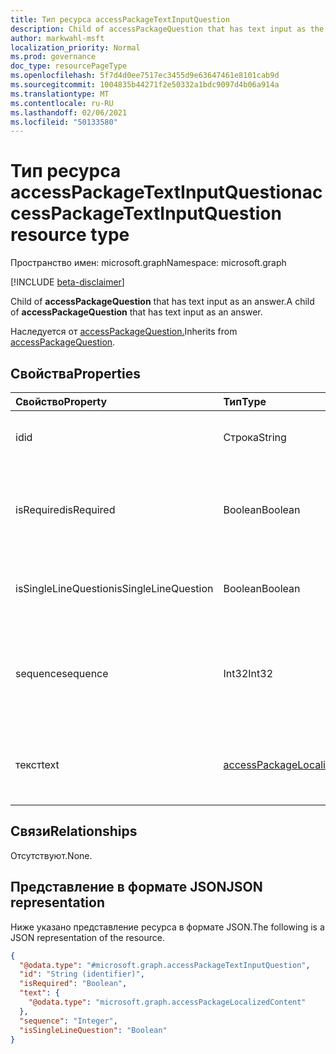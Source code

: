 ```yaml
---
title: Тип ресурса accessPackageTextInputQuestion
description: Child of accessPackageQuestion that has text input as the question's answer format.
author: markwahl-msft
localization_priority: Normal
ms.prod: governance
doc_type: resourcePageType
ms.openlocfilehash: 5f7d4d0ee7517ec3455d9e63647461e8101cab9d
ms.sourcegitcommit: 1004835b44271f2e50332a1bdc9097d4b06a914a
ms.translationtype: MT
ms.contentlocale: ru-RU
ms.lasthandoff: 02/06/2021
ms.locfileid: "50133580"
---
```

# <a name="accesspackagetextinputquestion-resource-type"></a><span data-ttu-id="4d996-103">Тип ресурса accessPackageTextInputQuestion</span><span class="sxs-lookup"><span data-stu-id="4d996-103">accessPackageTextInputQuestion resource type</span></span>

<span data-ttu-id="4d996-104">Пространство имен: microsoft.graph</span><span class="sxs-lookup"><span data-stu-id="4d996-104">Namespace: microsoft.graph</span></span>

[!INCLUDE [beta-disclaimer](../../includes/beta-disclaimer.md)]

<span data-ttu-id="4d996-105">Child of **accessPackageQuestion** that has text input as an answer.</span><span class="sxs-lookup"><span data-stu-id="4d996-105">A child of **accessPackageQuestion** that has text input as an answer.</span></span>

<span data-ttu-id="4d996-106">Наследуется от [accessPackageQuestion.](../resources/accesspackagequestion.md)</span><span class="sxs-lookup"><span data-stu-id="4d996-106">Inherits from [accessPackageQuestion](../resources/accesspackagequestion.md).</span></span>

## <a name="properties"></a><span data-ttu-id="4d996-107">Свойства</span><span class="sxs-lookup"><span data-stu-id="4d996-107">Properties</span></span>
|<span data-ttu-id="4d996-108">Свойство</span><span class="sxs-lookup"><span data-stu-id="4d996-108">Property</span></span>|<span data-ttu-id="4d996-109">Тип</span><span class="sxs-lookup"><span data-stu-id="4d996-109">Type</span></span>|<span data-ttu-id="4d996-110">Описание</span><span class="sxs-lookup"><span data-stu-id="4d996-110">Description</span></span>|
|:---|:---|:---|
|<span data-ttu-id="4d996-111">id</span><span class="sxs-lookup"><span data-stu-id="4d996-111">id</span></span>|<span data-ttu-id="4d996-112">Строка</span><span class="sxs-lookup"><span data-stu-id="4d996-112">String</span></span>|<span data-ttu-id="4d996-113">ИД вопроса.</span><span class="sxs-lookup"><span data-stu-id="4d996-113">ID of the question.</span></span> <span data-ttu-id="4d996-114">Наследуется от [accessPackageQuestion.](../resources/accesspackagequestion.md)</span><span class="sxs-lookup"><span data-stu-id="4d996-114">Inherited from [accessPackageQuestion](../resources/accesspackagequestion.md).</span></span>|
|<span data-ttu-id="4d996-115">isRequired</span><span class="sxs-lookup"><span data-stu-id="4d996-115">isRequired</span></span>|<span data-ttu-id="4d996-116">Boolean</span><span class="sxs-lookup"><span data-stu-id="4d996-116">Boolean</span></span>|<span data-ttu-id="4d996-117">Указывает, требуется ли запрашивать ответ.</span><span class="sxs-lookup"><span data-stu-id="4d996-117">Indicates whether the requestor is required to supply an answer or not.</span></span> <span data-ttu-id="4d996-118">Наследуется от [accessPackageQuestion.](../resources/accesspackagequestion.md)</span><span class="sxs-lookup"><span data-stu-id="4d996-118">Inherited from [accessPackageQuestion](../resources/accesspackagequestion.md).</span></span>|
|<span data-ttu-id="4d996-119">isSingleLineQuestion</span><span class="sxs-lookup"><span data-stu-id="4d996-119">isSingleLineQuestion</span></span>|<span data-ttu-id="4d996-120">Boolean</span><span class="sxs-lookup"><span data-stu-id="4d996-120">Boolean</span></span>|<span data-ttu-id="4d996-121">Указывает, будет ли ответ в формате одной или нескольких строк.</span><span class="sxs-lookup"><span data-stu-id="4d996-121">Indicates whether the answer will be in single or multiple line format.</span></span>|
|<span data-ttu-id="4d996-122">sequence</span><span class="sxs-lookup"><span data-stu-id="4d996-122">sequence</span></span>|<span data-ttu-id="4d996-123">Int32</span><span class="sxs-lookup"><span data-stu-id="4d996-123">Int32</span></span>|<span data-ttu-id="4d996-124">Относительное положение этого вопроса при отобралчику списка вопросов.</span><span class="sxs-lookup"><span data-stu-id="4d996-124">Relative position of this question when displaying a list of questions to the requestor.</span></span> <span data-ttu-id="4d996-125">Наследуется [от accessPackageQuestion.](../resources/accesspackagequestion.md)</span><span class="sxs-lookup"><span data-stu-id="4d996-125">Inherited from [accessPackageQuestion](../resources/accesspackagequestion.md).</span></span>|
|<span data-ttu-id="4d996-126">текст</span><span class="sxs-lookup"><span data-stu-id="4d996-126">text</span></span>|[<span data-ttu-id="4d996-127">accessPackageLocalizedContent</span><span class="sxs-lookup"><span data-stu-id="4d996-127">accessPackageLocalizedContent</span></span>](../resources/accesspackagelocalizedcontent.md)|<span data-ttu-id="4d996-128">Текст вопроса, который должен показать запросителем.</span><span class="sxs-lookup"><span data-stu-id="4d996-128">The text of the question to show to the requestor.</span></span> <span data-ttu-id="4d996-129">Наследуется [от accessPackageQuestion.](../resources/accesspackagequestion.md)</span><span class="sxs-lookup"><span data-stu-id="4d996-129">Inherited from [accessPackageQuestion](../resources/accesspackagequestion.md).</span></span>|

## <a name="relationships"></a><span data-ttu-id="4d996-130">Связи</span><span class="sxs-lookup"><span data-stu-id="4d996-130">Relationships</span></span>
<span data-ttu-id="4d996-131">Отсутствуют.</span><span class="sxs-lookup"><span data-stu-id="4d996-131">None.</span></span>

## <a name="json-representation"></a><span data-ttu-id="4d996-132">Представление в формате JSON</span><span class="sxs-lookup"><span data-stu-id="4d996-132">JSON representation</span></span>
<span data-ttu-id="4d996-133">Ниже указано представление ресурса в формате JSON.</span><span class="sxs-lookup"><span data-stu-id="4d996-133">The following is a JSON representation of the resource.</span></span>
<!-- {
  "blockType": "resource",
  "@odata.type": "microsoft.graph.accessPackageTextInputQuestion"
}
-->
``` json
{
  "@odata.type": "#microsoft.graph.accessPackageTextInputQuestion",
  "id": "String (identifier)",
  "isRequired": "Boolean",
  "text": {
    "@odata.type": "microsoft.graph.accessPackageLocalizedContent"
  },
  "sequence": "Integer",
  "isSingleLineQuestion": "Boolean"
}
```

